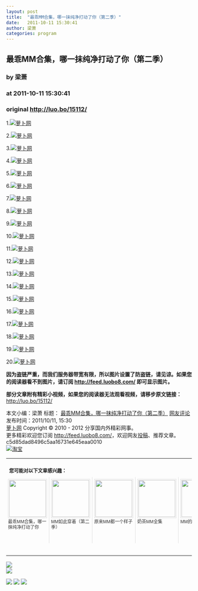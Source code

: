 ```yaml
---
layout: post
title:  "最乖MM合集，哪一抹纯净打动了你（第二季）"
date:   2011-10-11 15:30:41
author: 梁萧
categories: program
---
```


## 最乖MM合集，哪一抹纯净打动了你（第二季）
### by 梁萧
### at 2011-10-11 15:30:41
### original <http://luo.bo/15112/>

<p>1.<a title="萝卜网" href="http://dulei.si/files/2011/10/02/a35225de8c12820ea6de3919c0b38406.jpg"><img title="萝卜网" src="http://dulei.si/files/2011/10/02/a35225de8c12820ea6de3919c0b38406.jpg" alt="萝卜网" border="0"></a></p><p>2.<a title="萝卜网" href="http://dulei.si/files/2011/10/02/6733a04b712a30e3a57a4e1130b444c7.jpg"><img title="萝卜网" src="http://dulei.si/files/2011/10/02/6733a04b712a30e3a57a4e1130b444c7.jpg" alt="萝卜网" border="0"></a></p><p>3.<a title="萝卜网" href="http://dulei.si/files/2011/10/02/d52d82257adf28d7f0166106c73ab9a6.jpg"><img title="萝卜网" src="http://dulei.si/files/2011/10/02/d52d82257adf28d7f0166106c73ab9a6.jpg" alt="萝卜网" border="0"></a></p><p>4.<a title="萝卜网" href="http://dulei.si/files/2011/10/02/7cabfe8b1036cc2d246f0db597d62594.jpg"><img title="萝卜网" src="http://dulei.si/files/2011/10/02/7cabfe8b1036cc2d246f0db597d62594.jpg" alt="萝卜网" border="0"></a></p><p>5.<a title="萝卜网" href="http://dulei.si/files/2011/10/02/afcb0582f5f4a19d0b949cbe8fa83cfb.jpg"><img title="萝卜网" src="http://dulei.si/files/2011/10/02/afcb0582f5f4a19d0b949cbe8fa83cfb.jpg" alt="萝卜网" border="0"></a></p><p>6.<a title="萝卜网" href="http://dulei.si/files/2011/10/02/3766ca434727be92c01dddaabe3d65de.jpg"><img title="萝卜网" src="http://dulei.si/files/2011/10/02/3766ca434727be92c01dddaabe3d65de.jpg" alt="萝卜网" border="0"></a></p><p>7.<a title="萝卜网" href="http://dulei.si/files/2011/10/02/df8da6c4b761770572bd713205d534f1.jpg"><img title="萝卜网" src="http://dulei.si/files/2011/10/02/df8da6c4b761770572bd713205d534f1.jpg" alt="萝卜网" border="0"></a></p><p>8.<a title="萝卜网" href="http://dulei.si/files/2011/10/02/6a8cbf2e888542bd2742f604833467a5.jpg"><img title="萝卜网" src="http://dulei.si/files/2011/10/02/6a8cbf2e888542bd2742f604833467a5.jpg" alt="萝卜网" border="0"></a></p><p>9.<a title="萝卜网" href="http://dulei.si/files/2011/10/02/a23019810754b20a5bcb55f0da075405.jpg"><img title="萝卜网" src="http://dulei.si/files/2011/10/02/a23019810754b20a5bcb55f0da075405.jpg" alt="萝卜网" border="0"></a></p><p>10.<a title="萝卜网" href="http://dulei.si/files/2011/10/02/1bc2987d5f55df538c4d0ab9d183e684.jpg"><img title="萝卜网" src="http://dulei.si/files/2011/10/02/1bc2987d5f55df538c4d0ab9d183e684.jpg" alt="萝卜网" border="0"></a></p><p>11.<a title="萝卜网" href="http://dulei.si/files/2011/10/02/b7102055176eff034c64c58fee52f87b.jpg"><img title="萝卜网" src="http://dulei.si/files/2011/10/02/b7102055176eff034c64c58fee52f87b.jpg" alt="萝卜网" border="0"></a></p><p>12.<a title="萝卜网" href="http://dulei.si/files/2011/10/02/a27b49f604a4b1997e2e525bada18c7c.jpg"><img title="萝卜网" src="http://dulei.si/files/2011/10/02/a27b49f604a4b1997e2e525bada18c7c.jpg" alt="萝卜网" border="0"></a></p><p>13.<a title="萝卜网" href="http://dulei.si/files/2011/10/02/00fdecb357dff39195db4aa55f303e56.jpg"><img title="萝卜网" src="http://dulei.si/files/2011/10/02/00fdecb357dff39195db4aa55f303e56.jpg" alt="萝卜网" border="0"></a></p><p>14.<a title="萝卜网" href="http://dulei.si/files/2011/10/02/29388cf2eb30a0f4e35aa0ec9dd58e21.jpg"><img title="萝卜网" src="http://dulei.si/files/2011/10/02/29388cf2eb30a0f4e35aa0ec9dd58e21.jpg" alt="萝卜网" border="0"></a></p><p>15.<a title="萝卜网" href="http://dulei.si/files/2011/10/02/668b933638771c7c186f9f285ef7443b.jpg"><img title="萝卜网" src="http://dulei.si/files/2011/10/02/668b933638771c7c186f9f285ef7443b.jpg" alt="萝卜网" border="0"></a></p><p>16.<a title="萝卜网" href="http://dulei.si/files/2011/10/02/ba9d56eb8c413488ce92b781fbf4d38f.jpg"><img title="萝卜网" src="http://dulei.si/files/2011/10/02/ba9d56eb8c413488ce92b781fbf4d38f.jpg" alt="萝卜网" border="0"></a></p><p>17.<a title="萝卜网" href="http://dulei.si/files/2011/10/02/774d768312dbaff742af30a7b332d9d8.jpg"><img title="萝卜网" src="http://dulei.si/files/2011/10/02/774d768312dbaff742af30a7b332d9d8.jpg" alt="萝卜网" border="0"></a></p><p>18.<a title="萝卜网" href="http://dulei.si/files/2011/10/02/6fc61c73945a76ea4cb385487e4c7107.jpg"><img title="萝卜网" src="http://dulei.si/files/2011/10/02/6fc61c73945a76ea4cb385487e4c7107.jpg" alt="萝卜网" border="0"></a></p><p>19.<a title="萝卜网" href="http://dulei.si/files/2011/10/02/1c000557b4cd38efd7e78fb9795f72be.jpg"><img title="萝卜网" src="http://dulei.si/files/2011/10/02/1c000557b4cd38efd7e78fb9795f72be.jpg" alt="萝卜网" border="0"></a></p><p>20.<a title="萝卜网" href="http://dulei.si/files/2011/10/02/555092e3fc15b011b06740910a974ae3.jpg"><img title="萝卜网" src="http://dulei.si/files/2011/10/02/555092e3fc15b011b06740910a974ae3.jpg" alt="萝卜网" border="0"></a></p><p><strong>因为盗链严重，而我们服务器带宽有限，所以图片设置了防盗链，请见谅。如果您的阅读器看不到图片，请订阅 <a href="http://feed.luobo8.com/">http://feed.luobo8.com/</a> 即可显示图片。</strong></p><p><strong>部分文章附有精彩小视频，如果您的阅读器无法观看视频，请移步原文链接：</strong> <a href="http://luo.bo/15112/" title="最乖MM合集，哪一抹纯净打动了你（第二季）">http://luo.bo/15112/</a></p> 本文小编：梁萧 标题： <a href="http://luo.bo/15112/" title="最乖MM合集，哪一抹纯净打动了你（第二季）">最乖MM合集，哪一抹纯净打动了你（第二季）</a> <a href="http://luo.bo/15112/#comments" title="to the comments">网友评论</a> 发布时间：2011/10/11, 15:30 <br> <a href="http://luo.bo/" title="萝卜网 - 人人都是艺术家">萝卜网</a> Copyright © 2010 - 2012 分享国内外精彩网事。<br> 更多精彩欢迎您订阅 <a href="http://feed.luobo8.com/">http://feed.luobo8.com/</a>，欢迎网友<a href="http://luo.bo/delivery/">投稿</a>、推荐文章。<br> c5d85dad8496c5aa16731e645eaa0010<br><a href="http://8.nf/1100" title="淘宝"><img src="http://dulei.si/files/2011/08/25/69cb3ea317a32c4e6143e665fdb20b14.300-250.jpg" alt="淘宝" border="0"></a><br><table cellspacing="0" cellpadding="3" border="0" style="clear:both"><tr><td colspan="5"><b><font size="-1" style="display:block!important;padding:20px 0 5px!important">您可能对以下文章感兴趣：</font></b></td></tr><tr><td width="106" valign="top" style="padding:5px!important;margin:0!important"> <a title="最乖MM合集，哪一抹纯净打动了你" style="text-decoration:none!important" href="http://app.wumii.com/ext/redirect.htm?url=http%3A%2F%2Fluo.bo%2F15067%2F&amp;from=http%3A%2F%2Fluo.bo%2F15112%2F"> <img style="margin:0!important;padding:2px!important;border:1px solid #dddddd!important;width:100px!important;height:100px!important" src="http://static.wumii.com/site_images/2011/10/10/8861339.jpg" width="100px" height="100px"><br> <font size="-1" color="#333333" style="display:block!important;line-height:15px!important;width:106px!important;font:12px/15px arial!important;height:60px!important;margin:3px 0 0 0!important;padding:0!important;overflow:hidden!important">最乖MM合集，哪一抹纯净打动了你</font> </a></td><td width="106" valign="top" style="padding:5px!important;margin:0!important;border-left:1px solid #dddddd!important"> <a title="MM如此穿着（第二季）" style="text-decoration:none!important" href="http://app.wumii.com/ext/redirect.htm?url=http%3A%2F%2Fluo.bo%2F4793%2F&amp;from=http%3A%2F%2Fluo.bo%2F15112%2F"> <img style="margin:0!important;padding:2px!important;border:1px solid #dddddd!important;width:100px!important;height:100px!important" src="http://static.wumii.com/site_images/2011/02/08/2614374.jpg" width="100px" height="100px"><br> <font size="-1" color="#333333" style="display:block!important;line-height:15px!important;width:106px!important;font:12px/15px arial!important;height:60px!important;margin:3px 0 0 0!important;padding:0!important;overflow:hidden!important">MM如此穿着（第二季）</font> </a></td><td width="106" valign="top" style="padding:5px!important;margin:0!important;border-left:1px solid #dddddd!important"> <a title="原来MM都一个样子" style="text-decoration:none!important" href="http://app.wumii.com/ext/redirect.htm?url=http%3A%2F%2Fluo.bo%2F5636%2F&amp;from=http%3A%2F%2Fluo.bo%2F15112%2F"> <img style="margin:0!important;padding:2px!important;border:1px solid #dddddd!important;width:100px!important;height:100px!important" src="http://static.wumii.com/site_images/2011/03/10/3381637.jpg" width="100px" height="100px"><br> <font size="-1" color="#333333" style="display:block!important;line-height:15px!important;width:106px!important;font:12px/15px arial!important;height:60px!important;margin:3px 0 0 0!important;padding:0!important;overflow:hidden!important">原来MM都一个样子</font> </a></td><td width="106" valign="top" style="padding:5px!important;margin:0!important;border-left:1px solid #dddddd!important"> <a title="奶茶MM全集" style="text-decoration:none!important" href="http://app.wumii.com/ext/redirect.htm?url=http%3A%2F%2Fluo.bo%2F4249%2F&amp;from=http%3A%2F%2Fluo.bo%2F15112%2F"> <img style="margin:0!important;padding:2px!important;border:1px solid #dddddd!important;width:100px!important;height:100px!important" src="http://static.wumii.com/site_images/2011/06/28/14768262.jpg" width="100px" height="100px"><br> <font size="-1" color="#333333" style="display:block!important;line-height:15px!important;width:106px!important;font:12px/15px arial!important;height:60px!important;margin:3px 0 0 0!important;padding:0!important;overflow:hidden!important">奶茶MM全集</font> </a></td><td width="106" valign="top" style="padding:5px!important;margin:0!important;border-left:1px solid #dddddd!important"> <a title="MM的一堆糖水片儿" style="text-decoration:none!important" href="http://app.wumii.com/ext/redirect.htm?url=http%3A%2F%2Fluo.bo%2F12225%2F&amp;from=http%3A%2F%2Fluo.bo%2F15112%2F"> <img style="margin:0!important;padding:2px!important;border:1px solid #dddddd!important;width:100px!important;height:100px!important" src="http://static.wumii.com/site_images/2011/09/03/27543068.jpg" width="100px" height="100px"><br> <font size="-1" color="#333333" style="display:block!important;line-height:15px!important;width:106px!important;font:12px/15px arial!important;height:60px!important;margin:3px 0 0 0!important;padding:0!important;overflow:hidden!important">MM的一堆糖水片儿</font> </a></td></tr><tr><td colspan="5" align="right"> <a style="text-decoration:none!important" href="http://www.wumii.com/widget/relatedItems.htm" title="无觅相关文章插件"> <font size="-1" color="#bbbbbb" style="display:block!important;font-family:arial!important;padding:5px 0!important;font-size:12px!important;color:#bbb!important">无觅</font> </a></td></tr></table>
<p><a href="http://feedads.g.doubleclick.net/~a/bL4AA-m_pz_Zqj90uSrGHoAJO8s/0/da"><img src="http://feedads.g.doubleclick.net/~a/bL4AA-m_pz_Zqj90uSrGHoAJO8s/0/di" border="0" ismap></a><br>
<a href="http://feedads.g.doubleclick.net/~a/bL4AA-m_pz_Zqj90uSrGHoAJO8s/1/da"><img src="http://feedads.g.doubleclick.net/~a/bL4AA-m_pz_Zqj90uSrGHoAJO8s/1/di" border="0" ismap></a></p><div>
<a href="http://feeds.feedburner.com/~ff/tamd?a=qL8O44tD3ow:fshmXzXw9rc:yIl2AUoC8zA"><img src="http://feeds.feedburner.com/~ff/tamd?d=yIl2AUoC8zA" border="0"></a> <a href="http://feeds.feedburner.com/~ff/tamd?a=qL8O44tD3ow:fshmXzXw9rc:qj6IDK7rITs"><img src="http://feeds.feedburner.com/~ff/tamd?d=qj6IDK7rITs" border="0"></a> <a href="http://feeds.feedburner.com/~ff/tamd?a=qL8O44tD3ow:fshmXzXw9rc:-BTjWOF_DHI"><img src="http://feeds.feedburner.com/~ff/tamd?i=qL8O44tD3ow:fshmXzXw9rc:-BTjWOF_DHI" border="0"></a>
</div>